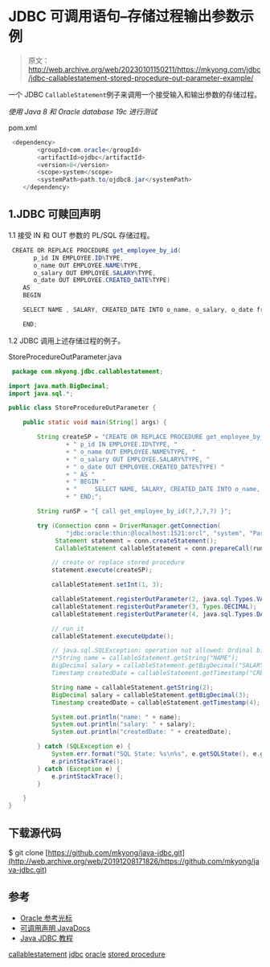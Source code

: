 # JDBC 可调用语句–存储过程输出参数示例

> 原文：<http://web.archive.org/web/20230101150211/https://mkyong.com/jdbc/jdbc-callablestatement-stored-procedure-out-parameter-example/>

一个 JDBC `CallableStatement`例子来调用一个接受输入和输出参数的存储过程。

*使用 Java 8 和 Oracle database 19c 进行测试*

pom.xml

```java
 <dependency>
		<groupId>com.oracle</groupId>
		<artifactId>ojdbc</artifactId>
		<version>8</version>
		<scope>system</scope>
		<systemPath>path.to/ojdbc8.jar</systemPath>
	</dependency> 
```

## 1.JDBC 可赎回声明

1.1 接受 IN 和 OUT 参数的 PL/SQL 存储过程。

```java
 CREATE OR REPLACE PROCEDURE get_employee_by_id(
	   p_id IN EMPLOYEE.ID%TYPE,
       o_name OUT EMPLOYEE.NAME%TYPE,
	   o_salary OUT EMPLOYEE.SALARY%TYPE,
	   o_date OUT EMPLOYEE.CREATED_DATE%TYPE)
    AS
    BEGIN

    SELECT NAME , SALARY, CREATED_DATE INTO o_name, o_salary, o_date from EMPLOYEE WHERE ID = p_id;

    END; 
```

1.2 JDBC 调用上述存储过程的例子。

StoreProcedureOutParameter.java

```java
 package com.mkyong.jdbc.callablestatement;

import java.math.BigDecimal;
import java.sql.*;

public class StoreProcedureOutParameter {

    public static void main(String[] args) {

        String createSP = "CREATE OR REPLACE PROCEDURE get_employee_by_id( "
                + " p_id IN EMPLOYEE.ID%TYPE, "
                + " o_name OUT EMPLOYEE.NAME%TYPE, "
                + " o_salary OUT EMPLOYEE.SALARY%TYPE, "
                + " o_date OUT EMPLOYEE.CREATED_DATE%TYPE) "
                + " AS "
                + " BEGIN "
                + "     SELECT NAME, SALARY, CREATED_DATE INTO o_name, o_salary, o_date from EMPLOYEE WHERE ID = p_id; "
                + " END;";

        String runSP = "{ call get_employee_by_id(?,?,?,?) }";

        try (Connection conn = DriverManager.getConnection(
                "jdbc:oracle:thin:@localhost:1521:orcl", "system", "Password123");
             Statement statement = conn.createStatement();
             CallableStatement callableStatement = conn.prepareCall(runSP)) {

            // create or replace stored procedure
            statement.execute(createSP);

            callableStatement.setInt(1, 3);

            callableStatement.registerOutParameter(2, java.sql.Types.VARCHAR);
            callableStatement.registerOutParameter(3, Types.DECIMAL);
            callableStatement.registerOutParameter(4, java.sql.Types.DATE);

            // run it
            callableStatement.executeUpdate();

            // java.sql.SQLException: operation not allowed: Ordinal binding and Named binding cannot be combined!
            /*String name = callableStatement.getString("NAME");
            BigDecimal salary = callableStatement.getBigDecimal("SALARY");
            Timestamp createdDate = callableStatement.getTimestamp("CREATED_DATE");*/

            String name = callableStatement.getString(2);
            BigDecimal salary = callableStatement.getBigDecimal(3);
            Timestamp createdDate = callableStatement.getTimestamp(4);

            System.out.println("name: " + name);
            System.out.println("salary: " + salary);
            System.out.println("createdDate: " + createdDate);

        } catch (SQLException e) {
            System.err.format("SQL State: %s\n%s", e.getSQLState(), e.getMessage());
            e.printStackTrace();
        } catch (Exception e) {
            e.printStackTrace();
        }

    }
} 
```

## 下载源代码

$ git clone [https://github.com/mkyong/java-jdbc.git](http://web.archive.org/web/20191208171826/https://github.com/mkyong/java-jdbc.git)

## 参考

*   [Oracle 参考光标](http://web.archive.org/web/20191208171826/http://www.oradev.com/ref_cursor.jsp)
*   [可调用声明 JavaDocs](http://web.archive.org/web/20191208171826/https://docs.oracle.com/javase/8/docs/api/java/sql/CallableStatement.html)
*   [Java JDBC 教程](http://web.archive.org/web/20191208171826/https://www.mkyong.com/tutorials/jdbc-tutorials/)

[callablestatement](http://web.archive.org/web/20191208171826/https://www.mkyong.com/tag/callablestatement/) [jdbc](http://web.archive.org/web/20191208171826/https://www.mkyong.com/tag/jdbc/) [oracle](http://web.archive.org/web/20191208171826/https://www.mkyong.com/tag/oracle/) [stored procedure](http://web.archive.org/web/20191208171826/https://www.mkyong.com/tag/stored-procedure/)<input type="hidden" id="mkyong-current-postId" value="8328">







